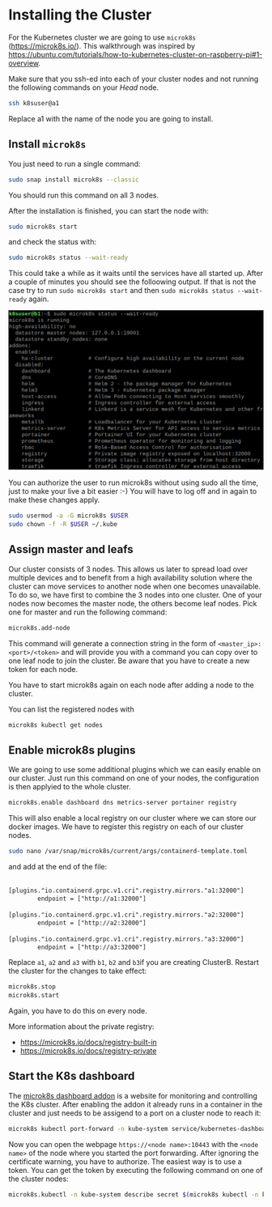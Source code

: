 # Installing the Cluster
For the Kubernetes cluster we are going to use `microk8s` (https://microk8s.io/). This walkthrough was inspired by https://ubuntu.com/tutorials/how-to-kubernetes-cluster-on-raspberry-pi#1-overview.

Make sure that you ssh-ed into each of your cluster nodes and not running the following commands on your _Head_ node.

```bash
ssh k8suser@a1
```
Replace a1 with the name of the node you are going to install.

## Install `microk8s`
You just need to run a single command:
  ```bash
  sudo snap install microk8s --classic
  ```

You should run this command on all 3 nodes.

After the installation is finished, you can start the node with:
  ```bash
  sudo microk8s start
  ```

and check the status with:
  ```bash
  sudo microk8s status --wait-ready
  ```

This could take a while as it waits until the services have all started up. 
After a couple of minutes you should see the folloowing output.
If that is not the case try to run `sudo microk8s start` and then `sudo microk8s status --wait-ready` again.

![Screenshot3](Screenshot3.png)

You can authorize the user to run microk8s without using sudo all the time, just to make your live a bit easier :-)
You will have to log off and in again to make these changes apply.
```bash
sudo usermod -a -G microk8s $USER
sudo chown -f -R $USER ~/.kube
```

## Assign master and leafs
Our cluster consists of 3 nodes. This allows us later to spread load over multiple devices and to benefit from a high availability solution where the cluster can move services to another node when one becomes unavailable.
To do so, we have first to combine the 3 nodes into one cluster.
One of your nodes now becomes the master node, the others become leaf nodes. Pick one for master and run the following command:
  ```bash
  microk8s.add-node
  ```
This command will generate a connection string in the form of `<master_ip>:<port>/<token>` and will provide you with a 
command you can copy over to one leaf node to join the cluster. Be aware that you have to create a new token for each node.

You have to start microk8s again on each node after adding a node to the cluster.

You can list the registered nodes with
  ```bash
microk8s kubectl get nodes
```

## Enable microk8s plugins
We are going to use some additional plugins which we can easily enable on our cluster. 
Just run this command on one of your nodes, the configuration is then applyied to the whole cluster.
```bash
microk8s.enable dashboard dns metrics-server portainer registry
```

This will also enable a local registry on our cluster where we can store our docker images.
We have to register this registry on each of our cluster nodes.

```bash
sudo nano /var/snap/microk8s/current/args/containerd-template.toml
```
and add at the end of the file:
```
      [plugins."io.containerd.grpc.v1.cri".registry.mirrors."a1:32000"]
        endpoint = ["http://a1:32000"]
      [plugins."io.containerd.grpc.v1.cri".registry.mirrors."a2:32000"]
        endpoint = ["http://a2:32000"]
      [plugins."io.containerd.grpc.v1.cri".registry.mirrors."a3:32000"]
        endpoint = ["http://a3:32000"]
```
Replace `a1`, `a2` and `a3` with `b1`, `b2` and `b3`if you are creating ClusterB.
Restart the cluster for the changes to take effect:

```bash
microk8s.stop
microk8s.start
```
Again, you have to do this on every node.

More information about the private registry:
* https://microk8s.io/docs/registry-built-in
* https://microk8s.io/docs/registry-private


## Start the K8s dashboard
The [microk8s dashboard addon](https://microk8s.io/docs/addon-dashboard) is a website for monitoring and controlling the K8s cluster. After enabling the addon it already runs in a container in the cluster and just needs to be assigend to a port on a cluster node to reach it:
```bash
microk8s kubectl port-forward -n kube-system service/kubernetes-dashboard 10443:443 --address 0.0.0.0
```
Now you can open the webpage `https://<node name>:10443` with the `<node name>` of the node where you started the port forwarding. 
After ignoring the certificate warning, you have to authorize. The easiest way is to use a token. You can get the token by executing the following command on one of the cluster nodes:
```bash
microk8s.kubectl -n kube-system describe secret $(microk8s kubectl -n kube-system get secret | grep default-token | cut -d " " -f1)
```



